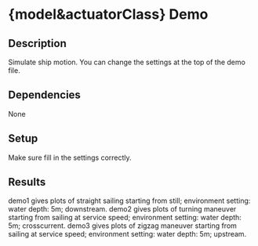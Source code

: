 # {model&actuatorClass} Demo

## Description

Simulate ship motion. You can change the settings at the top of the demo file.

## Dependencies

None

## Setup

Make sure fill in the settings correctly.

## Results

demo1 gives plots of straight sailing starting from still; environment setting: water depth: 5m; downstream.
demo2 gives plots of turning maneuver starting from sailing at service speed; environment setting: water depth: 5m; crosscurrent.
demo3 gives plots of zigzag maneuver starting from sailing at service speed; environment setting: water depth: 5m; upstream.